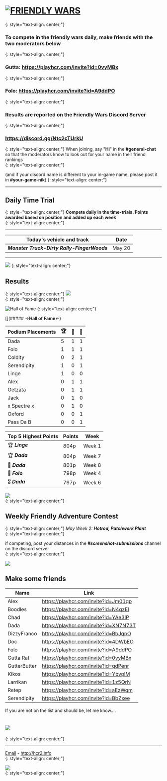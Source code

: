 #  [![FRIENDLY WARS](https://cdn.discordapp.com/attachments/830767960008294442/838384347660812298/FW-welcome-banner.png)](#_2)  
{: style="text-align: center;"}
### **To compete in the friendly wars daily, make friends with the two moderators below**
{: style="text-align: center;"}
### Gutta: <https://playhcr.com/invite?id=0vyMBx>
{: style="text-align: center;"}
### Folo: <https://playhcr.com/invite?id=A9ddPO>  
{: style="text-align: center;"}

### **Results are reported on the Friendly Wars Discord Server**
{: style="text-align: center;"}
###  <https://discord.gg/Ntc2cTUrkU> 
{: style="text-align: center;"}
When joining, say "**Hi**" in the **#general-chat** so that the moderators know to look out for your name in their friend rankings  
{: style="text-align: center;"}

(and if your discord name is different to your in-game name, please post it in **#your-game-nik**)
{: style="text-align: center;"}

***

## Daily Time Trial
{: style="text-align: center;"}
**Compete daily in the time-trials. Points awarded based on position and added up each week**  
{: style="text-align: center;"}

***

Today's vehicle and track | Date
:--: | :--:
***Monster Truck-Dirty Rally-FingerWoods*** | May 20

***

![](https://cdn.discordapp.com/attachments/831966505812885505/831966705847894036/angry_bill.png)
{: style="text-align: center;"}

## Results
{: style="text-align: center;"}
![](https://media.discordapp.net/attachments/815005702245449728/843214499354902549/unknown.png)  
{: style="text-align: center;"}

![Hall of Fame](https://cdn.discordapp.com/attachments/806343355264401478/835663043676471306/image0.png)
{: style="text-align: center;"}

[](##### ->**Hall of Fame**<-)  

Podium Placements  | 🏆  | 🥈  | 🥉 
-- | -- | -- | --
Dada             |                5       |          1      |            1
Folo                |               1       |           1        |         1
Coldity       |                   0    |            2       |          1
Serendipity       |           1      |           0      |           1
Linge             |                1     |            0     |           0
Alex             |                 0      |           1     |            1
Getzata             |                0     |            1     |           1
Jack           |                    0     |           1        |         0
x Spectre x | 0 | 1 | 0 
Oxford            |              0    |            0       |          1
Pass Da B      |               0   |             0      |           1

| **Top 5 Highest Points** | Points  |  Week | 
| -- | -- | -- |
| 🏆  ***Linge*** | 804p | Week 1 |
| 🏆  ***Dada***  |804p | Week 7 |
| 🥉  ***Dada***  |801p | Week 8 |
| 🏅 ***Folo*** | 798p | Week 4 |
| 🎖️ ***Dada***  |797p | Week 6 |

![](https://media.discordapp.net/attachments/806343355264401478/838752579680600064/image.png)  
{: style="text-align: center;"}
## Weekly Friendly Adventure Contest
{: style="text-align: center;"}
_May Week 2: **Hotrod, Patchwork Plant**_  
{: style="text-align: center;"}

if competing, post your distances in the ***#screenshot-submissions*** channel on the discord server  
{: style="text-align: center;"}

![](https://cdn.discordapp.com/attachments/831966505812885505/831966759534854154/desertX.png)

## Make some friends

Name | Link
-- | --
Alex | <https://playhcr.com/invite?id=Jm01qp>
Boodles | <https://playhcr.com/invite?id=N4qzEl>
Chad | <https://playhcr.com/invite?id=YAe3lP>
Dada | <https://playhcr.com/invite?id=XN7N73T>
DizzyFranco | <https://playhcr.com/invite?id=BbJqpO>
Doc | <https://playhcr.com/invite?id=4DWbEO>
Folo | <https://playhcr.com/invite?id=A9ddPO>
Gutta Rat | <https://playhcr.com/invite?id=0vyMBx>
GutterButter | <https://playhcr.com/invite?id=qdPenr>
Kikos | <https://playhcr.com/invite?id=YbvplM>
Larrikan | <https://playhcr.com/invite?id=1z5QrN>
Retep | <https://playhcr.com/invite?id=aEzWqm>
Serendipity | <https://playhcr.com/invite?id=BbZxee>

If you are not on the list and should be, let me know....  
# [![](https://cdn.discordapp.com/attachments/831966505812885505/831966772256047158/event-ui-bg.png)](#_1)
{: style="text-align: center;"}

***

[Email](mailto:dadahcr2@gmail.com) - <http://hcr2.info>  
{: style="text-align: center;"}

![](https://media.discordapp.net/attachments/806343355264401478/841864986590576660/2A8C00CC-70A7-4510-8847-09C3360CA512.png?width=100&height=100)  
{: style="text-align: center;"}
